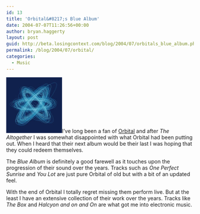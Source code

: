 ```yaml
---
id: 13
title: 'Orbital&#8217;s Blue Album'
date: 2004-07-07T11:26:56+00:00
author: bryan.haggerty
layout: post
guid: http://beta.losingcontext.com/blog/2004/07/orbitals_blue_album.php
permalink: /blog/2004/07/orbital/
categories:
  - Music
---
```

[<img src="/blog/wp-content/uploads/legacy/orbital-blue-album.jpg" alt="Orbital - Blue Albm" class="image-right" border="0" height="150" width="150" />](http://www.amazon.com/exec/obidos/ASIN/B00029KZMM/qid=1089213901/sr=2-1/ref=sr_2_1/104-3742080-8461500 "Check out the Blue Album at Amazon")I&#8217;ve long been a fan of [Orbital](http://www.loopz.co.uk/ "Visit the Orbital site") and after _The Altogether_ I was somewhat disappointed with what Orbital had been putting out. When I heard that their next album would be their last I was hoping that they could redeem themselves.

The _Blue Album_ is definitely a good farewell as it touches upon the progression of their sound over the years. Tracks such as _One Perfect Sunrise_ and _You Lot_ are just pure Orbital of old but with a bit of an updated feel.

With the end of Orbital I totally regret missing them perform live. But at the least I have an extensive collection of their work over the years. Tracks like _The Box_ and _Halcyon and on and On_ are what got me into electronic music.
